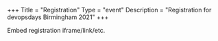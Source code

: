 +++
Title = "Registration"
Type = "event"
Description = "Registration for devopsdays Birmingham 2021"
+++

<div style="width:100%; text-align:left;">

Embed registration iframe/link/etc.
</div></div>
</div>
